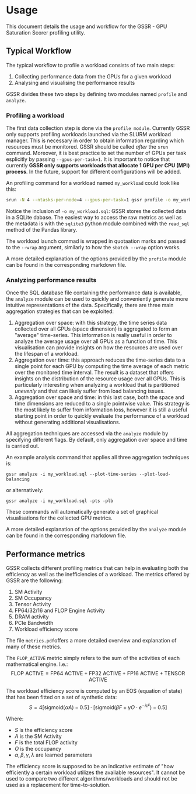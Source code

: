 # Usage
This document details the usage and workflow for the GSSR - GPU Saturation Scorer profiling utility.

## Typical Workflow
The typical workflow to profile a workload consists of two main steps:

1. Collecting performance data from the GPUs for a given workload
2. Analysing and visualising the performance results

GSSR divides these two steps by defining two modules named `profile` and `analyze`.

### Profiling a workload
The first data collection step is done via the `profile module`. Currently GSSR only supports profiling workloads launched via the SLURM workload manager. This is necessary in order to obtain information regarding which resources must be monitored. GSSR should be called _after_ the `srun` command. Moreover, it is best practice to set the number of GPUs per task esplicitly by passing `--gpus-per-task=1`. It is important to notice that currently **GSSR only supports workloads that allocate 1 GPU per CPU (MPI) process**. In the future, support for different configurations will be added.

An profiling command for a workload named `my_workload` could look like this:

```bash
srun -N 4 --ntasks-per-node=4 --gpus-per-task=1 gssr profile -o my_workload.sql --wrap "./my_workload arg1 arg2 ... argN"
```

Notice the inclusion of `-o my_workload.sql`: GSSR stores the collected data in a SQLite dabase. The easiest way to access the raw metrics as well as the metadata is with the `sqlite3` python module combined with the `read_sql` method of the Pandas library.

The workload launch commad is wrapped in quotaation marks and passed to the `--wrap` argument, similarly to how the `sbatch --wrap` option works.

A more detailed explanation of the options provided by the `profile` module can be found in the corresponding markdown file.

### Analyzing performance results

Once the SQL database file containing the performance data is available, the `analyze` module can be used to quickly and conveniently generate more intuitive representations of the data. Specifically, there are three main aggregation strategies that can be exploited:

1. Aggregation over space: with this strategy, the time series data collected over all GPUs (space dimension) is aggregated to form an "average" time-series. This information is really useful in order to analyze the average usage over all GPUs as a function of time. This visualisation can provide insights on how the resources are used over the lifespan of a workload. 
2. Aggregation over time: this approach reduces the time-series data to a single point for each GPU by computing the time average of each metric over the monitored time interval. The result is a dataset that offers insights on the distribution of the resource usage over all GPUs. This is particularly interesting when analyzing a workload that is partitioned _unevenly_ and that can likely suffer from load balancing issues.
3. Aggregation over space and time: in this last case, both the space and time dimensions are reduced to a single pointwise value. This strategy is the most likely to suffer from information loss, however it is still a useful starting point in order to quickly evaluate the performance of a workload without generating additional visualisations.

All aggregation techniques are accessed via the `analyze` module by specifying different flags. By default, only aggregation over space and time is carried out.

An example analysis command that applies all three aggregation techniques is:

```
gssr analyze -i my_workload.sql --plot-time-series --plot-load-balancing
```
or alternatively:
```
gssr analyze -i my_workload.sql -pts -plb
```

These commands will automatically generate a set of graphical visualisations for the collected GPU metrics.

A more detailed explanation of the options provided by the `analyze` module can be found in the corresponding markdown file.

## Performance metrics

GSSR collects different profiling metrics that can help in evaluating both the efficiency as well as the inefficiencies of a workload. The metrics offered by GSSR are the following:
1. SM Activity
2. SM Occupancy
3. Tensor Activity
4. FP64/32/16 and FLOP Engine Activity
5. DRAM activity
6. PCIe Bandwidth
7. Workload efficiency score

The file `metrics.pdf`offers a more detailed overview and explanation of many of these metrics.

The `FLOP_ACTIVE` metric simply refers to the sum of the activities of each mathematical engine. I.e.: $$\text{FLOP ACTIVE} =  \text{FP64 ACTIVE} + \text{FP32 ACTIVE} + \text{FP16 ACTIVE} + \text{TENSOR ACTIVE}$$

The workload efficiency score is computed by an EOS (equation of state) that has been fitted on a set of synthetic data:
$$S = 4[\mathrm{sigmoid}(\alpha A)-0.5]\cdot[\mathrm{sigmoid}(\beta F + \gamma O \cdot e^{- \lambda F }) - 0.5]$$

Where:

* $S$ is the efficiency score
* $A$ is the SM Activity
* $F$ is the total FLOP activity
* $O$ is the occupancy
* $\alpha, \beta, \gamma, \lambda$ are learned parameters

The efficiency score is supposed to be an indicative estimate of "how efficiently a certain workload utilizes the available resources". It cannot be used to compare two different algorithms/workloads and should not be used as a replacement for time-to-solution.
